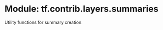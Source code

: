 <div itemscope itemtype="http://developers.google.com/ReferenceObject">
<meta itemprop="name" content="tf.contrib.layers.summaries" />
<meta itemprop="path" content="Stable" />
</div>

# Module: tf.contrib.layers.summaries

Utility functions for summary creation.

